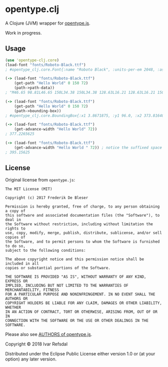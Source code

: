 # opentype.clj

A Clojure (JVM) wrapper for [opentype.js](https://opentype.js.org/).

Work in progress.

## Usage

```clojure
(use 'opentype-clj.core)
(load-font "fonts/Roboto-Black.ttf")
; #opentype_clj.core.Font{:name "Roboto Black", :units-per-em 2048, :ascender 1900, :descender -500, :font-obj #object[opentype_clj.bootstrap$load_font$fn__15368$fn__15369 0x3ecdcef9 "opentype_clj.bootstrap$load_font$fn__15368$fn__15369@3ecdcef9"]}

(-> (load-font "fonts/Roboto-Black.ttf")
    (get-path "Hello World" 0 150 72)
    (path->path-data))
; "M46.65 98.81L46.65 150L34.38 150L34.38 128.63L16.21 128.63L16.21 150L3.87 150L3.87 98.81L16.21 98.81L16.21 119.13L34.38 119.13L34.38 98.81L46.65 98.81ZM72.32 150.70L72.32 150.70L72.32 150.70Q67.68 150.70 64.02 149.23L64.02 149.23L64.02 149.23Q60.36 147.75 57.87 145.22L57.87 145.22L57.87 145.22Q55.37 142.69 54.05 139.35L54.05 139.35L54.05 139.35Q52.73 136.01 52.73 132.25L52.73 132.25L52.73 130.91L52.73 130.91Q52.73 126.76 53.88 123.16L53.88 123.16L53.88 123.16Q55.02 119.55 57.32 116.92L57.32 116.92L57.32 116.92Q59.63 114.28 63.05 112.77L63.05 112.77L63.05 112.77Q66.48 111.26 71.05 111.26L71.05 111.26L71.05 111.26Q75.09 111.26 78.31 112.56L78.31 112.56L78.31 112.56Q81.53 113.86 83.76 116.29L83.76 116.29L83.76 116.29Q85.99 118.71 87.17 122.16L87.17 122.16L87.17 122.16Q88.35 125.60 88.35 129.89L88.35 129.89L88.35 134.71L64.79 134.71L64.79 134.71Q65.43 137.91 67.57 139.73L67.57 139.73L67.57 139.73Q69.71 141.56 73.13 141.56L73.13 141.56L73.13 141.56Q75.55 141.56 77.89 140.65L77.89 140.65L77.89 140.65Q80.23 139.73 81.91 137.63L81.91 137.63L87.33 144.02L87.33 144.02Q86.41 145.29 84.99 146.48L84.99 146.48L84.99 146.48Q83.57 147.68 81.67 148.61L81.67 148.61L81.67 148.61Q79.77 149.54 77.41 150.12L77.41 150.12L77.41 150.12Q75.06 150.70 72.32 150.70M70.98 120.40L70.98 120.40L70.98 120.40Q69.47 120.40 68.38 120.93L68.38 120.93L68.38 120.93Q67.29 121.45 66.57 122.37L66.57 122.37L66.57 122.37Q65.85 123.28 65.43 124.55L65.43 124.55L65.43 124.55Q65.00 125.81 64.79 127.29L64.79 127.29L76.75 127.29L76.75 126.38L76.75 126.38Q76.82 123.53 75.30 121.96L75.30 121.96L75.30 121.96Q73.79 120.40 70.98 120.40ZM105.61 96L105.61 150L93.73 150L93.73 96L105.61 96ZM125.40 96L125.40 150L113.52 150L113.52 96L125.40 96ZM131.20 131.37L131.20 130.63L131.20 130.63Q131.20 126.48 132.40 122.93L132.40 122.93L132.40 122.93Q133.59 119.38 135.91 116.78L135.91 116.78L135.91 116.78Q138.23 114.18 141.66 112.72L141.66 112.72L141.66 112.72Q145.09 111.26 149.52 111.26L149.52 111.26L149.52 111.26Q154.02 111.26 157.45 112.72L157.45 112.72L157.45 112.72Q160.88 114.18 163.20 116.78L163.20 116.78L163.20 116.78Q165.52 119.38 166.71 122.93L166.71 122.93L166.71 122.93Q167.91 126.48 167.91 130.63L167.91 130.63L167.91 131.37L167.91 131.37Q167.91 135.55 166.73 139.08L166.73 139.08L166.73 139.08Q165.55 142.62 163.23 145.20L163.23 145.20L163.23 145.20Q160.91 147.79 157.48 149.24L157.48 149.24L157.48 149.24Q154.05 150.70 149.59 150.70L149.59 150.70L149.59 150.70Q145.13 150.70 141.70 149.24L141.70 149.24L141.70 149.24Q138.27 147.79 135.93 145.20L135.93 145.20L135.93 145.20Q133.59 142.62 132.40 139.08L132.40 139.08L132.40 139.08Q131.20 135.55 131.20 131.37L131.20 131.37M143.05 130.63L143.05 131.37L143.05 131.37Q143.05 133.51 143.35 135.38L143.35 135.38L143.35 135.38Q143.65 137.24 144.40 138.61L144.40 138.61L144.40 138.61Q145.16 139.98 146.43 140.77L146.43 140.77L146.43 140.77Q147.69 141.56 149.59 141.56L149.59 141.56L149.59 141.56Q151.45 141.56 152.70 140.77L152.70 140.77L152.70 140.77Q153.95 139.98 154.69 138.61L154.69 138.61L154.69 138.61Q155.43 137.24 155.74 135.38L155.74 135.38L155.74 135.38Q156.06 133.51 156.06 131.37L156.06 131.37L156.06 130.63L156.06 130.63Q156.06 128.55 155.76 126.69L155.76 126.69L155.76 126.69Q155.46 124.83 154.71 123.44L154.71 123.44L154.71 123.44Q153.95 122.05 152.68 121.22L152.68 121.22L152.68 121.22Q151.42 120.40 149.52 120.40L149.52 120.40L149.52 120.40Q147.66 120.40 146.41 121.22L146.41 121.22L146.41 121.22Q145.16 122.05 144.42 123.44L144.42 123.44L144.42 123.44Q143.68 124.83 143.37 126.69L143.37 126.69L143.37 126.69Q143.05 128.55 143.05 130.63L143.05 130.63ZM224.12 98.81L231.26 130.91L237.13 98.81L249.36 98.81L238.50 150L225.70 150L218.85 120.82L212.13 150L199.37 150L188.47 98.81L200.74 98.81L206.61 130.91L213.64 98.81L224.12 98.81ZM251.05 131.37L251.05 130.63L251.05 130.63Q251.05 126.48 252.25 122.93L252.25 122.93L252.25 122.93Q253.44 119.38 255.76 116.78L255.76 116.78L255.76 116.78Q258.08 114.18 261.51 112.72L261.51 112.72L261.51 112.72Q264.94 111.26 269.37 111.26L269.37 111.26L269.37 111.26Q273.87 111.26 277.29 112.72L277.29 112.72L277.29 112.72Q280.72 114.18 283.04 116.78L283.04 116.78L283.04 116.78Q285.36 119.38 286.56 122.93L286.56 122.93L286.56 122.93Q287.75 126.48 287.75 130.63L287.75 130.63L287.75 131.37L287.75 131.37Q287.75 135.55 286.58 139.08L286.58 139.08L286.58 139.08Q285.40 142.62 283.08 145.20L283.08 145.20L283.08 145.20Q280.76 147.79 277.33 149.24L277.33 149.24L277.33 149.24Q273.90 150.70 269.44 150.70L269.44 150.70L269.44 150.70Q264.97 150.70 261.54 149.24L261.54 149.24L261.54 149.24Q258.12 147.79 255.78 145.20L255.78 145.20L255.78 145.20Q253.44 142.62 252.25 139.08L252.25 139.08L252.25 139.08Q251.05 135.55 251.05 131.37L251.05 131.37M262.90 130.63L262.90 131.37L262.90 131.37Q262.90 133.51 263.20 135.38L263.20 135.38L263.20 135.38Q263.50 137.24 264.25 138.61L264.25 138.61L264.25 138.61Q265.01 139.98 266.27 140.77L266.27 140.77L266.27 140.77Q267.54 141.56 269.44 141.56L269.44 141.56L269.44 141.56Q271.30 141.56 272.55 140.77L272.55 140.77L272.55 140.77Q273.80 139.98 274.54 138.61L274.54 138.61L274.54 138.61Q275.27 137.24 275.59 135.38L275.59 135.38L275.59 135.38Q275.91 133.51 275.91 131.37L275.91 131.37L275.91 130.63L275.91 130.63Q275.91 128.55 275.61 126.69L275.61 126.69L275.61 126.69Q275.31 124.83 274.55 123.44L274.55 123.44L274.55 123.44Q273.80 122.05 272.53 121.22L272.53 121.22L272.53 121.22Q271.27 120.40 269.37 120.40L269.37 120.40L269.37 120.40Q267.50 120.40 266.26 121.22L266.26 121.22L266.26 121.22Q265.01 122.05 264.27 123.44L264.27 123.44L264.27 123.44Q263.53 124.83 263.21 126.69L263.21 126.69L263.21 126.69Q262.90 128.55 262.90 130.63L262.90 130.63ZM316.20 111.68L315.98 122.68L315.98 122.68Q315.63 122.65 315.12 122.60L315.12 122.60L315.12 122.60Q314.61 122.54 314.07 122.51L314.07 122.51L314.07 122.51Q313.52 122.47 313.00 122.44L313.00 122.44L313.00 122.44Q312.47 122.40 312.08 122.40L312.08 122.40L312.08 122.40Q309.23 122.40 307.48 123.26L307.48 123.26L307.48 123.26Q305.72 124.13 304.91 125.92L304.91 125.92L304.91 150L293.06 150L293.06 111.96L304.17 111.96L304.56 116.85L304.56 116.85Q305.96 114.21 308.06 112.73L308.06 112.73L308.06 112.73Q310.15 111.26 312.89 111.26L312.89 111.26L312.89 111.26Q313.77 111.26 314.63 111.36L314.63 111.36L314.63 111.36Q315.49 111.47 316.20 111.68L316.20 111.68ZM332.75 96L332.75 150L320.87 150L320.87 96L332.75 96ZM338.55 131.44L338.55 130.70L338.55 130.70Q338.55 126.38 339.50 122.79L339.50 122.79L339.50 122.79Q340.45 119.20 342.32 116.64L342.32 116.64L342.32 116.64Q344.18 114.07 346.94 112.66L346.94 112.66L346.94 112.66Q349.70 111.26 353.36 111.26L353.36 111.26L353.36 111.26Q356.06 111.26 358.17 112.31L358.17 112.31L358.17 112.31Q360.28 113.37 361.93 115.27L361.93 115.27L361.93 96L373.82 96L373.82 150L363.16 150L362.57 145.92L362.57 145.92Q360.88 148.14 358.59 149.42L358.59 149.42L358.59 149.42Q356.31 150.70 353.29 150.70L353.29 150.70L353.29 150.70Q349.66 150.70 346.92 149.24L346.92 149.24L346.92 149.24Q344.18 147.79 342.32 145.22L342.32 145.22L342.32 145.22Q340.45 142.65 339.50 139.12L339.50 139.12L339.50 139.12Q338.55 135.59 338.55 131.44L338.55 131.44M350.40 130.70L350.40 131.44L350.40 131.44Q350.40 133.58 350.68 135.43L350.68 135.43L350.68 135.43Q350.96 137.27 351.65 138.64L351.65 138.64L351.65 138.64Q352.34 140.02 353.48 140.79L353.48 140.79L353.48 140.79Q354.62 141.56 356.31 141.56L356.31 141.56L356.31 141.56Q358.31 141.56 359.72 140.70L359.72 140.70L359.72 140.70Q361.13 139.84 361.93 138.26L361.93 138.26L361.93 123.77L361.93 123.77Q360.32 120.40 356.38 120.40L356.38 120.40L356.38 120.40Q354.73 120.40 353.58 121.17L353.58 121.17L353.58 121.17Q352.44 121.95 351.74 123.33L351.74 123.33L351.74 123.33Q351.04 124.72 350.72 126.60L350.72 126.60L350.72 126.60Q350.40 128.48 350.40 130.70L350.40 130.70Z"

(-> (load-font "fonts/Roboto-Black.ttf")
    (get-path "Hello World" 0 150 72)
    (path->bounding-box))
; #opentype_clj.core.BoundingBox{:x1 3.8671875, :y1 96.0, :x2 373.81640625, :y2 150.703125}

(-> (load-font "fonts/Roboto-Black.ttf")
    (get-advance-width "Hello World" 72))
; 377.2265625

(-> (load-font "fonts/Roboto-Black.ttf")
    (get-advance-width "Hello World " 72)) ; notice the suffixed space
; 395.15625
```

## License

Original license from `opentype.js`:

    The MIT License (MIT)
    
    Copyright (c) 2017 Frederik De Bleser
    
    Permission is hereby granted, free of charge, to any person obtaining a copy of
    this software and associated documentation files (the "Software"), to deal in
    the Software without restriction, including without limitation the rights to
    use, copy, modify, merge, publish, distribute, sublicense, and/or sell copies of
    the Software, and to permit persons to whom the Software is furnished to do so,
    subject to the following conditions:
    
    The above copyright notice and this permission notice shall be included in all
    copies or substantial portions of the Software.
    
    THE SOFTWARE IS PROVIDED "AS IS", WITHOUT WARRANTY OF ANY KIND, EXPRESS OR
    IMPLIED, INCLUDING BUT NOT LIMITED TO THE WARRANTIES OF MERCHANTABILITY, FITNESS
    FOR A PARTICULAR PURPOSE AND NONINFRINGEMENT. IN NO EVENT SHALL THE AUTHORS OR
    COPYRIGHT HOLDERS BE LIABLE FOR ANY CLAIM, DAMAGES OR OTHER LIABILITY, WHETHER
    IN AN ACTION OF CONTRACT, TORT OR OTHERWISE, ARISING FROM, OUT OF OR IN
    CONNECTION WITH THE SOFTWARE OR THE USE OR OTHER DEALINGS IN THE SOFTWARE.

Please also see [AUTHORS of opentype.js](https://github.com/nodebox/opentype.js/blob/master/AUTHORS.md).
    
Copyright © 2018 Ivar Refsdal

Distributed under the Eclipse Public License either version 1.0 or (at
your option) any later version.
